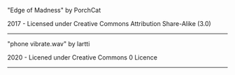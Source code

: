 "Edge of Madness"
by PorchCat

2017 - Licensed under
Creative Commons
Attribution Share-Alike (3.0)

---

"phone vibrate.wav"
by lartti

2020 - Licened under
Creative Commons 0 Licence

---

